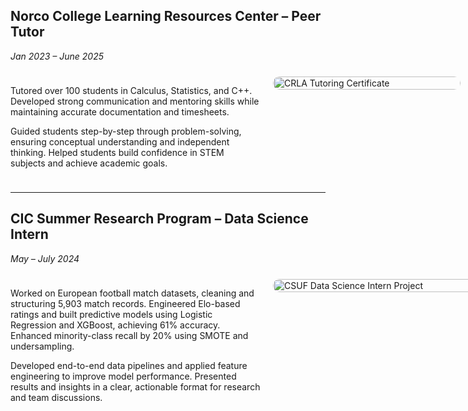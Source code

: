 ## Norco College Learning Resources Center – Peer Tutor
*Jan 2023 – June 2025*  

<div style="display: flex; align-items: flex-start; gap: 20px; margin: 1.5rem 0;">
  <div style="flex: 1; min-width: 400px;"> <!-- ensures text column stays wide -->
    <p>Tutored over 100 students in Calculus, Statistics, and C++. Developed strong communication and mentoring skills while maintaining accurate documentation and timesheets.</p>
    <p>Guided students step-by-step through problem-solving, ensuring conceptual understanding and independent thinking. Helped students build confidence in STEM subjects and achieve academic goals.</p>
  </div>
  <div style="flex: 0 0 300px; max-width: 100%;">
    <img src="{{ site.baseurl }}/assets/img/IMG_1673.jpg" alt="CRLA Tutoring Certificate" style="border-radius:12px; width:100%; height:auto;">
  </div>
</div>

---

## CIC Summer Research Program – Data Science Intern
*May – July 2024*  

<div style="display: flex; align-items: flex-start; gap: 20px; margin: 1.5rem 0;">
  <div style="flex: 1; min-width: 400px;"> <!-- ensures text column stays wide -->
    <p>Worked on European football match datasets, cleaning and structuring 5,903 match records. Engineered Elo-based ratings and built predictive models using Logistic Regression and XGBoost, achieving 61% accuracy. Enhanced minority-class recall by 20% using SMOTE and undersampling.</p>
    <p>Developed end-to-end data pipelines and applied feature engineering to improve model performance. Presented results and insights in a clear, actionable format for research and team discussions.</p>
  </div>
  <div style="flex: 0 0 400px; max-width: 100%;">
    <img src="{{ site.baseurl }}/assets/img/CSUF_DS.png" alt="CSUF Data Science Intern Project" style="border-radius:12px; width:100%; height:auto;">
  </div>
</div>
